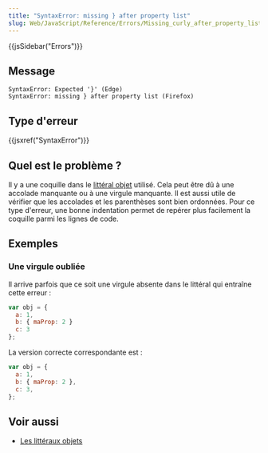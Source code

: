 ```yaml
---
title: "SyntaxError: missing } after property list"
slug: Web/JavaScript/Reference/Errors/Missing_curly_after_property_list
---
```


{{jsSidebar("Errors")}}

## Message

```
SyntaxError: Expected '}' (Edge)
SyntaxError: missing } after property list (Firefox)
```

## Type d'erreur

{{jsxref("SyntaxError")}}

## Quel est le problème ?

Il y a une coquille dans le [littéral objet](/fr/docs/Web/JavaScript/Reference/Opérateurs/Initialisateur_objet) utilisé. Cela peut être dû à une accolade manquante ou à une virgule manquante. Il est aussi utile de vérifier que les accolades et les parenthèses sont bien ordonnées. Pour ce type d'erreur, une bonne indentation permet de repérer plus facilement la coquille parmi les lignes de code.

## Exemples

### Une virgule oubliée

Il arrive parfois que ce soit une virgule absente dans le littéral qui entraîne cette erreur :

```js example-bad
var obj = {
  a: 1,
  b: { maProp: 2 }
  c: 3
};
```

La version correcte correspondante est :

```js example-good
var obj = {
  a: 1,
  b: { maProp: 2 },
  c: 3,
};
```

## Voir aussi

- [Les littéraux objets](/fr/docs/Web/JavaScript/Reference/Opérateurs/Initialisateur_objet)

